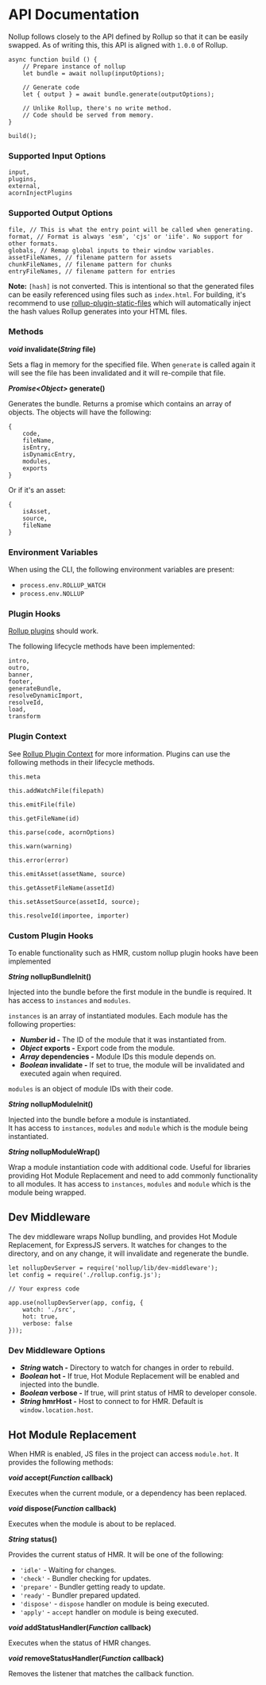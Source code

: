 # API Documentation

Nollup follows closely to the API defined by Rollup so that it can be easily swapped.
As of writing this, this API is aligned with ```1.0.0``` of Rollup.

```
async function build () {
    // Prepare instance of nollup
    let bundle = await nollup(inputOptions);

    // Generate code
    let { output } = await bundle.generate(outputOptions);

    // Unlike Rollup, there's no write method.
    // Code should be served from memory.
}

build();
```

### Supported Input Options 

```
input,
plugins,
external,
acornInjectPlugins
```

### Supported Output Options

```
file, // This is what the entry point will be called when generating.
format, // Format is always 'esm', 'cjs' or 'iife'. No support for other formats.
globals, // Remap global inputs to their window variables.
assetFileNames, // filename pattern for assets
chunkFileNames, // filename pattern for chunks
entryFileNames, // filename pattern for entries
```

**Note:** ```[hash]``` is not converted. This is intentional so that the generated
files can be easily referenced using files such as ```index.html```. For building,
it's recommend to use [rollup-plugin-static-files](https://github.com/PepsRyuu/rollup-plugin-static-files)
which will automatically inject the hash values Rollup generates into your HTML files.

### Methods

***void* invalidate(*String* file)**

Sets a flag in memory for the specified file. When ```generate``` is called again
it will see the file has been invalidated and it will re-compile that file.

***Promise&lt;Object&gt;* generate()**

Generates the bundle. Returns a promise which contains an array of objects. The objects will
have the following:

```
{ 
    code, 
    fileName, 
    isEntry,
    isDynamicEntry,
    modules,
    exports
}
``` 
Or if it's an asset:

```
{
    isAsset,
    source,
    fileName
}
```

### Environment Variables

When using the CLI, the following environment variables are present:

* ```process.env.ROLLUP_WATCH```
* ```process.env.NOLLUP```

### Plugin Hooks

[Rollup plugins](https://rollupjs.org/guide/en#plugins-overview) should work. 

The following lifecycle methods have been implemented:

```
intro,
outro,
banner,
footer,
generateBundle,
resolveDynamicImport,
resolveId,
load,
transform
```

### Plugin Context

See [Rollup Plugin Context](https://rollupjs.org/guide/en#context) for more information.
Plugins can use the following methods in their lifecycle methods.

```
this.meta
```

```
this.addWatchFile(filepath)
```

```
this.emitFile(file)
```

```
this.getFileName(id)
```

```
this.parse(code, acornOptions)
```

```
this.warn(warning)
```

```
this.error(error)
```

```
this.emitAsset(assetName, source)
```

```
this.getAssetFileName(assetId)
```

```
this.setAssetSource(assetId, source);
```

```
this.resolveId(importee, importer)
```


### Custom Plugin Hooks

To enable functionality such as HMR, custom nollup plugin hooks have been implemented 

***String* nollupBundleInit()**

Injected into the bundle before the first module in the bundle is required.
It has access to ```instances``` and ```modules```.

```instances``` is an array of instantiated modules. Each module has the following properties:

* ***Number* id -** The ID of the module that it was instantiated from.
* ***Object* exports -** Export code from the module.
* ***Array<Number>* dependencies -** Module IDs this module depends on.
* ***Boolean* invalidate -** If set to true, the module will be invalidated and executed again when required.

```modules``` is an object of module IDs with their code.

***String* nollupModuleInit()**

Injected into the bundle before a module is instantiated.  
It has access to ```instances```, ```modules``` and ```module``` which is the module being instantiated.

***String* nollupModuleWrap()**

Wrap a module instantiation code with additional code. 
Useful for libraries providing Hot Module Replacement and need to add commonly functionality to all modules.
It has access to ```instances```, ```modules``` and ```module``` which is the module being wrapped.

## Dev Middleware

The dev middleware wraps Nollup bundling, and provides Hot Module Replacement, for ExpressJS servers. It watches for changes to the directory, and on any change, it will invalidate and regenerate the bundle.

```
let nollupDevServer = require('nollup/lib/dev-middleware');
let config = require('./rollup.config.js');

// Your express code

app.use(nollupDevServer(app, config, {
    watch: './src',
    hot: true,
    verbose: false
}));

```

### Dev Middleware Options

* ***String* watch -** Directory to watch for changes in order to rebuild.
* ***Boolean* hot -** If true, Hot Module Replacement will be enabled and injected into the bundle.
* ***Boolean* verbose -** If true, will print status of HMR to developer console.
* ***String* hmrHost -** Host to connect to for HMR. Default is ```window.location.host```.

## Hot Module Replacement

When HMR is enabled, JS files in the project can access ```module.hot```. 
It provides the following methods:

***void* accept(*Function* callback)**

Executes when the current module, or a dependency has been replaced.

***void* dispose(*Function* callback)**

Executes when the module is about to be replaced.

***String* status()**

Provides the current status of HMR. It will be one of the following:

* ```'idle'``` - Waiting for changes.
* ```'check'``` - Bundler checking for updates.
* ```'prepare'``` - Bundler getting ready to update.
* ```'ready'``` - Bundler prepared updated.
* ```'dispose'``` - ```dispose``` handler on module is being executed.
* ```'apply'``` - ```accept``` handler on module is being executed.

***void* addStatusHandler(*Function* callback)**

Executes when the status of HMR changes.

***void* removeStatusHandler(*Function* callback)**

Removes the listener that matches the callback function.
